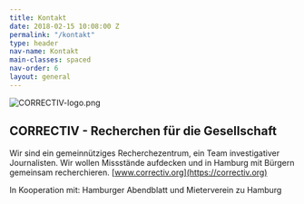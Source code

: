 ```yaml
---
title: Kontakt
date: 2018-02-15 10:08:00 Z
permalink: "/kontakt"
type: header
nav-name: Kontakt
main-classes: spaced
nav-order: 6
layout: general
---
```


![CORRECTIV-logo.png](/uploads/CORRECTIV-logo.png)

## CORRECTIV - Recherchen für die Gesellschaft

Wir sind ein gemeinnütziges Recherchezentrum,
ein Team investigativer Journalisten. Wir wollen
Missstände aufdecken und in Hamburg mit Bürgern
gemeinsam recherchieren. [www.correctiv.org](https://correctiv.org)

In Kooperation mit:
Hamburger Abendblatt und Mieterverein zu Hamburg

